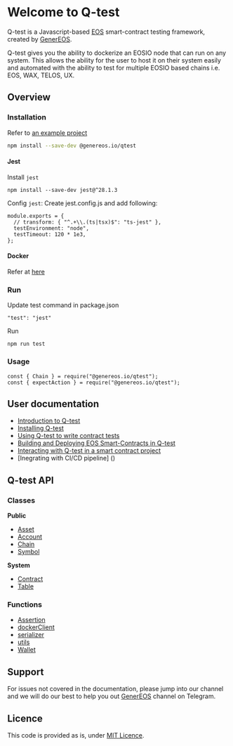# Welcome to Q-test 

Q-test is a Javascript-based [EOS](https://eosnetwork.com/) smart-contract testing framework, created by [GenerEOS](https://genereos.io).

Q-test gives you the ability to dockerize an EOSIO node that can run on any system. This allows the ability for the user to host it on their system easily and automated with the ability to test for multiple EOSIO based chains i.e. EOS, WAX, TELOS, UX.

## Overview

### Installation

Refer to [an example project](example)

```bash
npm install --save-dev @genereos.io/qtest
```

#### Jest
Install `jest`
```
npm install --save-dev jest@^28.1.3
```
Config `jest`: Create jest.config.js and add following:

```
module.exports = {
  // transform: { "^.+\\.(ts|tsx)$": "ts-jest" },
  testEnvironment: "node",
  testTimeout: 120 * 1e3,
};
```

#### Docker

Refer at [here](https://docs.docker.com/engine/install/)

### Run
Update test command in package.json

```
"test": "jest"
```

Run

```
npm run test
```

### Usage
```
const { Chain } = require("@genereos.io/qtest");
const { expectAction } = require("@genereos.io/qtest");
```

## User documentation

* [Introduction to Q-test](docs/tutorials/00.IntroductionToEOSFactory.md)
* [Installing Q-test](docs/tutorials/01.InstallingEOSFactory.md)
* [Using Q-test to write contract tests](docs/tutorials/02.InteractingWithEOSContractsInEOSFactory.md)
* [Building and Deploying EOS Smart-Contracts in Q-test](docs/tutorials/03.BuildingAndDeployingEOSContractsInEOSFactory.md)
* [Interacting with Q-test in a smart contract project](docs/tutorials/04.WorkingWithEOSContractsUsingEOSFactoryInVSC.md)
* [Inegrating with CI/CD pipeline] ()

## Q-test API
### Classes

**Public**

* [Asset](docs/api/asset.md)
* [Account](docs/api/account.md)
* [Chain](docs/api/chain.md)
* [Symbol](docs/api/symbol.md)

**System**
* [Contract](docs/api/contract.md)
* [Table](docs/api/table.md)


### Functions
* [Assertion](docs/api/assertion.md)
* [dockerClient](docs/api/dockerclient.md)
* [serializer](docs/api/serializer.md)
* [utils](docs/api/utils.md)
* [Wallet](docs/cases/wallet.md)



## Support

For issues not covered in the documentation, please jump into our channel and we will do our best to help you out [GenerEOS](https://t.me/generEOS) channel on Telegram.

## Licence

This code is provided as is, under [MIT Licence](LICENCE).


